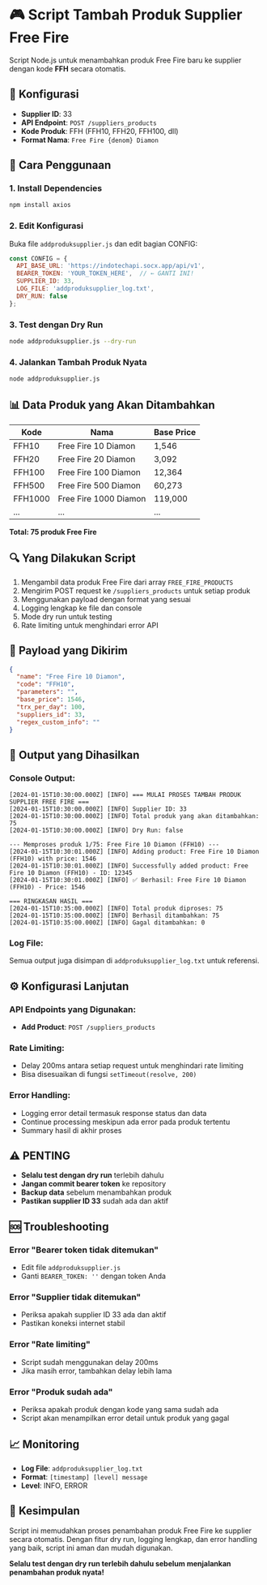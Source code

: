 # 🎮 Script Tambah Produk Supplier Free Fire

Script Node.js untuk menambahkan produk Free Fire baru ke supplier dengan kode **FFH** secara otomatis.

## 🎯 Konfigurasi

- **Supplier ID**: 33
- **API Endpoint**: `POST /suppliers_products`
- **Kode Produk**: FFH (FFH10, FFH20, FFH100, dll)
- **Format Nama**: `Free Fire {denom} Diamon`

## 🚀 Cara Penggunaan

### 1. Install Dependencies
```bash
npm install axios
```

### 2. Edit Konfigurasi
Buka file `addproduksupplier.js` dan edit bagian CONFIG:

```javascript
const CONFIG = {
  API_BASE_URL: 'https://indotechapi.socx.app/api/v1',
  BEARER_TOKEN: 'YOUR_TOKEN_HERE',  // ← GANTI INI!
  SUPPLIER_ID: 33,
  LOG_FILE: 'addproduksupplier_log.txt',
  DRY_RUN: false
};
```

### 3. Test dengan Dry Run
```bash
node addproduksupplier.js --dry-run
```

### 4. Jalankan Tambah Produk Nyata
```bash
node addproduksupplier.js
```

## 📊 Data Produk yang Akan Ditambahkan

| Kode | Nama | Base Price |
|------|------|------------|
| FFH10 | Free Fire 10 Diamon | 1,546 |
| FFH20 | Free Fire 20 Diamon | 3,092 |
| FFH100 | Free Fire 100 Diamon | 12,364 |
| FFH500 | Free Fire 500 Diamon | 60,273 |
| FFH1000 | Free Fire 1000 Diamon | 119,000 |
| ... | ... | ... |

**Total: 75 produk Free Fire**

## 🔍 Yang Dilakukan Script

1. Mengambil data produk Free Fire dari array `FREE_FIRE_PRODUCTS`
2. Mengirim POST request ke `/suppliers_products` untuk setiap produk
3. Menggunakan payload dengan format yang sesuai
4. Logging lengkap ke file dan console
5. Mode dry run untuk testing
6. Rate limiting untuk menghindari error API

## 📄 Payload yang Dikirim

```json
{
  "name": "Free Fire 10 Diamon",
  "code": "FFH10",
  "parameters": "",
  "base_price": 1546,
  "trx_per_day": 100,
  "suppliers_id": 33,
  "regex_custom_info": ""
}
```

## 📄 Output yang Dihasilkan

### **Console Output:**
```
[2024-01-15T10:30:00.000Z] [INFO] === MULAI PROSES TAMBAH PRODUK SUPPLIER FREE FIRE ===
[2024-01-15T10:30:00.000Z] [INFO] Supplier ID: 33
[2024-01-15T10:30:00.000Z] [INFO] Total produk yang akan ditambahkan: 75
[2024-01-15T10:30:00.000Z] [INFO] Dry Run: false

--- Memproses produk 1/75: Free Fire 10 Diamon (FFH10) ---
[2024-01-15T10:30:01.000Z] [INFO] Adding product: Free Fire 10 Diamon (FFH10) with price: 1546
[2024-01-15T10:30:01.000Z] [INFO] Successfully added product: Free Fire 10 Diamon (FFH10) - ID: 12345
[2024-01-15T10:30:01.000Z] [INFO] ✅ Berhasil: Free Fire 10 Diamon (FFH10) - Price: 1546

=== RINGKASAN HASIL ===
[2024-01-15T10:35:00.000Z] [INFO] Total produk diproses: 75
[2024-01-15T10:35:00.000Z] [INFO] Berhasil ditambahkan: 75
[2024-01-15T10:35:00.000Z] [INFO] Gagal ditambahkan: 0
```

### **Log File:**
Semua output juga disimpan di `addproduksupplier_log.txt` untuk referensi.

## ⚙️ Konfigurasi Lanjutan

### **API Endpoints yang Digunakan:**
- **Add Product**: `POST /suppliers_products`

### **Rate Limiting:**
- Delay 200ms antara setiap request untuk menghindari rate limiting
- Bisa disesuaikan di fungsi `setTimeout(resolve, 200)`

### **Error Handling:**
- Logging error detail termasuk response status dan data
- Continue processing meskipun ada error pada produk tertentu
- Summary hasil di akhir proses

## ⚠️ PENTING

- **Selalu test dengan dry run** terlebih dahulu
- **Jangan commit bearer token** ke repository
- **Backup data** sebelum menambahkan produk
- **Pastikan supplier ID 33** sudah ada dan aktif

## 🆘 Troubleshooting

### Error "Bearer token tidak ditemukan"
- Edit file `addproduksupplier.js`
- Ganti `BEARER_TOKEN: ''` dengan token Anda

### Error "Supplier tidak ditemukan"
- Periksa apakah supplier ID 33 ada dan aktif
- Pastikan koneksi internet stabil

### Error "Rate limiting"
- Script sudah menggunakan delay 200ms
- Jika masih error, tambahkan delay lebih lama

### Error "Produk sudah ada"
- Periksa apakah produk dengan kode yang sama sudah ada
- Script akan menampilkan error detail untuk produk yang gagal

## 📈 Monitoring

- **Log File**: `addproduksupplier_log.txt`
- **Format**: `[timestamp] [level] message`
- **Level**: INFO, ERROR

## 🎉 Kesimpulan

Script ini memudahkan proses penambahan produk Free Fire ke supplier secara otomatis. Dengan fitur dry run, logging lengkap, dan error handling yang baik, script ini aman dan mudah digunakan.

**Selalu test dengan dry run terlebih dahulu sebelum menjalankan penambahan produk nyata!**
